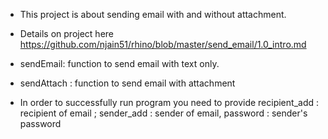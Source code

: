 
- This project is about sending email with and without attachment.

- Details on project here https://github.com/njain51/rhino/blob/master/send_email/1.0_intro.md

- sendEmail: function to send email with text only. 
- sendAttach : function to send email with attachment

- In order to successfully run program you need to provide recipient_add : recipient of email ; sender_add : sender of email, password : sender's password 


